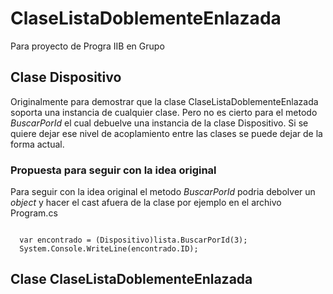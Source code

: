 # ClaseListaDoblementeEnlazada
Para proyecto de Progra IIB en Grupo

## Clase Dispositivo

Originalmente para demostrar que la clase ClaseListaDoblementeEnlazada soporta una instancia de cualquier clase. Pero no es cierto para el metodo *BuscarPorId* el cual debuelve una instancia de la clase Dispositivo. Si se quiere dejar ese nivel de acoplamiento entre las clases se puede dejar de la forma actual.

### Propuesta para seguir con la idea original

Para seguir con la idea original el metodo *BuscarPorId* podria debolver un *object* y hacer el cast afuera de la clase por ejemplo en el archivo Program.cs

<code>
  var encontrado = (Dispositivo)lista.BuscarPorId(3);
  System.Console.WriteLine(encontrado.ID);
</code>

## Clase ClaseListaDoblementeEnlazada
